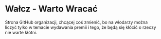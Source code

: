 # Wałcz - Warto Wracać

Strona GitHub organizacji, chcącej coś zmienić, bo na włodarzy można liczyć tylko w temacie wydawania premii i tego, że będą się kłócić o rzeczy nie warte kłótni.
